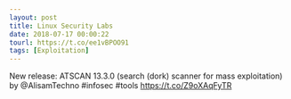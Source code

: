 ```yaml
---
layout: post
title: Linux Security Labs
date: 2018-07-17 00:00:22
tourl: https://t.co/ee1vBPOO91
tags: [Exploitation]
---
```

New release: ATSCAN 13.3.0 (search (dork) scanner for mass exploitation) by @AlisamTechno #infosec #tools https://t.co/Z9oXAqFyTR